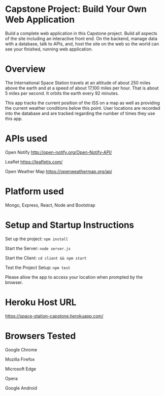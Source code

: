 # Capstone Project: Build Your Own Web Application

Build a complete web application in this Capstone project. Build all aspects of the site including an interactive front end. On the backend, manage data with a database, talk to APIs, and, host the site on the web so the world can see your finished, running web application.

# Overview

The International Space Station travels at an altitude of about 250 miles above the earth and at a speed of about 17,100 miles per hour. That is about 5 miles per second. It orbits the earth every 92 minutes.  

This app tracks the current position of the ISS on a map as well as providing the current weather conditions below this point.  User locations are recorded into the database and are tracked regarding the number of times they use this app.

# APIs used

Open Notify  http://open-notify.org/Open-Notify-API/

Leaflet  https://leafletjs.com/

Open Weather Map  https://openweathermap.org/api

# Platform used

Mongo, Express, React, Node and Bootstrap

# Setup and Startup Instructions

Set up the project: ```npm install```

Start the Server: ```node server.js```

Start the Client: ```cd client && npm start```

Test the Project Setup: ```npm test```

Please allow the app to access your location when prompted by the browser.

# Heroku Host URL

https://space-station-capstone.herokuapp.com/

# Browsers Tested

Google Chrome

Mozilla Firefox

Microsoft Edge

Opera

Google Android
